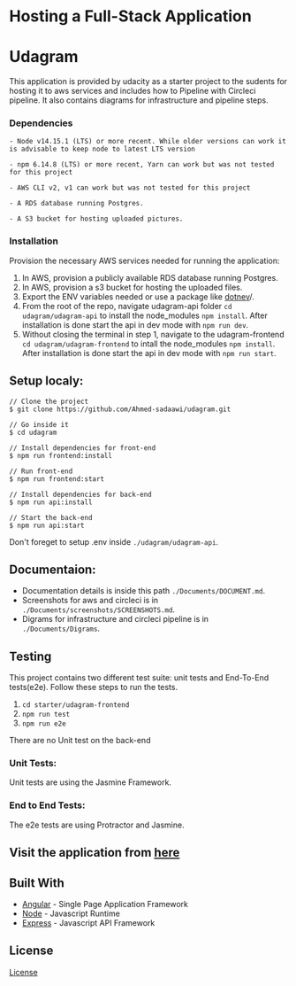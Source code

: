 # Hosting a Full-Stack Application


# Udagram

This application is provided by udacity as a starter project to the sudents for hosting it to aws services and includes how to Pipeline with Circleci pipeline. It also contains diagrams for infrastructure and pipeline steps.

### Dependencies

```
- Node v14.15.1 (LTS) or more recent. While older versions can work it is advisable to keep node to latest LTS version

- npm 6.14.8 (LTS) or more recent, Yarn can work but was not tested for this project

- AWS CLI v2, v1 can work but was not tested for this project

- A RDS database running Postgres.

- A S3 bucket for hosting uploaded pictures.

```

### Installation

Provision the necessary AWS services needed for running the application:

1. In AWS, provision a publicly available RDS database running Postgres. <Place holder for link to classroom article>
1. In AWS, provision a s3 bucket for hosting the uploaded files. <Place holder for tlink to classroom article>
1. Export the ENV variables needed or use a package like [dotnev](https://www.npmjs.com/package/dotenv)/.
1. From the root of the repo, navigate udagram-api folder `cd udagram/udagram-api` to install the node_modules `npm install`. After installation is done start the api in dev mode with `npm run dev`.
1. Without closing the terminal in step 1, navigate to the udagram-frontend `cd udagram/udagram-frontend` to intall the node_modules `npm install`. After installation is done start the api in dev mode with `npm run start`.

## Setup localy:
```
// Clone the project
$ git clone https://github.com/Ahmed-sadaawi/udagram.git

// Go inside it
$ cd udagram

// Install dependencies for front-end
$ npm run frontend:install

// Run front-end
$ npm run frontend:start

// Install dependencies for back-end
$ npm run api:install

// Start the back-end
$ npm run api:start

```
Don't foreget to setup .env inside `./udagram/udagram-api`.

## Documentaion:
- Documentation details is inside this path `./Documents/DOCUMENT.md`.
- Screenshots for aws and circleci is in `./Documents/screenshots/SCREENSHOTS.md`.
- Digrams for infrastructure and circleci pipeline is in `./Documents/Digrams`.

## Testing

This project contains two different test suite: unit tests and End-To-End tests(e2e). Follow these steps to run the tests.

1. `cd starter/udagram-frontend`
1. `npm run test`
1. `npm run e2e`

There are no Unit test on the back-end

### Unit Tests:

Unit tests are using the Jasmine Framework.

### End to End Tests:

The e2e tests are using Protractor and Jasmine.

## Visit the application from [here](http://newbucket8123049.s3-website-us-east-1.amazonaws.com)
## Built With

- [Angular](https://angular.io/) - Single Page Application Framework
- [Node](https://nodejs.org) - Javascript Runtime
- [Express](https://expressjs.com/) - Javascript API Framework

## License

[License](LICENSE.txt)

